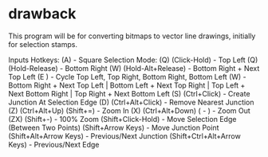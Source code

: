 # drawback
This program will be for converting bitmaps to vector line drawings, initially for selection stamps.

Inputs Hotkeys:
(A)                  - Square Selection Mode:
 (Q) (Click-Hold)     - Top Left
  (Q) (Hold-Release)   - Bottom Right
  (W) (Hold-Alt+Release) - Bottom Right + Next Top Left
 (E  )                    - Cycle Top Left, Top Right, Bottom Right, Bottom Left
   (W)                    - Bottom Right + Next Top Left | Bottom Left + Next Top Right | Top Left + Next Bottom Right | Top Right + Next Bottom Left
(S) (Ctrl+Click)     - Create Junction At Selection Edge
(D) (Ctrl+Alt+Click) - Remove Nearest Junction
(Z) (Ctrl+Alt+Up)   (Shift+=) - Zoom In
(X) (Ctrl+Alt+Down) (   -   ) - Zoom Out
(ZX)                (Shift+-) - 100% Zoom
(Shift+Click-Hold)   - Move Selection Edge (Between Two Points)
(Shift+Arrow Keys)   - Move Junction Point
(Shift+Alt+Arrow Keys) - Previous/Next Junction
(Shift+Ctrl+Alt+Arrow Keys) - Previous/Next Edge

